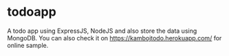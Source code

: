 # todoapp
A todo app using ExpressJS, NodeJS and also store the data using MongoDB.
You can also check it on https://kambojtodo.herokuapp.com/ for online sample.

